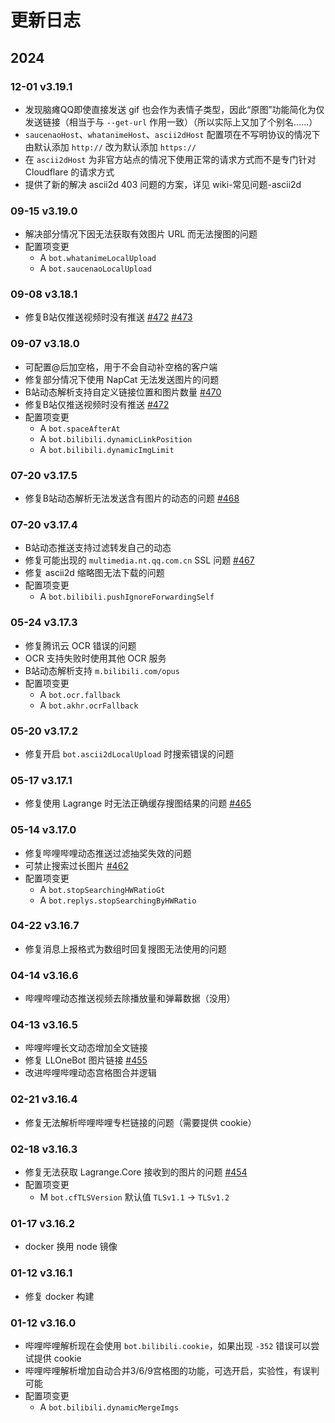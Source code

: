 # 更新日志

## 2024

### 12-01 v3.19.1

- 发现脑瘫QQ即使直接发送 gif 也会作为表情子类型，因此“原图”功能简化为仅发送链接（相当于与 `--get-url` 作用一致）（所以实际上又加了个别名……）
- `saucenaoHost`、`whatanimeHost`、`ascii2dHost` 配置项在不写明协议的情况下由默认添加 `http://` 改为默认添加 `https://`
- 在 `ascii2dHost` 为非官方站点的情况下使用正常的请求方式而不是专门针对 Cloudflare 的请求方式
- 提供了新的解决 ascii2d 403 问题的方案，详见 wiki-常见问题-ascii2d

### 09-15 v3.19.0

- 解决部分情况下因无法获取有效图片 URL 而无法搜图的问题
- 配置项变更
  - A `bot.whatanimeLocalUpload`
  - A `bot.saucenaoLocalUpload`

### 09-08 v3.18.1

- 修复B站仅推送视频时没有推送 [#472](../../issues/472) [#473](../../issues/472)

### 09-07 v3.18.0

- 可配置@后加空格，用于不会自动补空格的客户端
- 修复部分情况下使用 NapCat 无法发送图片的问题
- B站动态解析支持自定义链接位置和图片数量 [#470](../../issues/470)
- 修复B站仅推送视频时没有推送 [#472](../../issues/472)
- 配置项变更
  - A `bot.spaceAfterAt`
  - A `bot.bilibili.dynamicLinkPosition`
  - A `bot.bilibili.dynamicImgLimit`

### 07-20 v3.17.5

- 修复B站动态解析无法发送含有图片的动态的问题 [#468](../../issues/468)

### 07-20 v3.17.4

- B站动态推送支持过滤转发自己的动态
- 修复可能出现的 `multimedia.nt.qq.com.cn` SSL 问题 [#467](../../issues/467)
- 修复 ascii2d 缩略图无法下载的问题
- 配置项变更
  - A `bot.bilibili.pushIgnoreForwardingSelf`

### 05-24 v3.17.3

- 修复腾讯云 OCR 错误的问题
- OCR 支持失败时使用其他 OCR 服务
- B站动态解析支持 `m.bilibili.com/opus`
- 配置项变更
  - A `bot.ocr.fallback`
  - A `bot.akhr.ocrFallback`

### 05-20 v3.17.2

- 修复开启 `bot.ascii2dLocalUpload` 时搜索错误的问题

### 05-17 v3.17.1

- 修复使用 Lagrange 时无法正确缓存搜图结果的问题 [#465](../../issues/465)

### 05-14 v3.17.0

- 修复哔哩哔哩动态推送过滤抽奖失效的问题
- 可禁止搜索过长图片 [#462](../../issues/462)
- 配置项变更
  - A `bot.stopSearchingHWRatioGt`
  - A `bot.replys.stopSearchingByHWRatio`

### 04-22 v3.16.7

- 修复消息上报格式为数组时回复搜图无法使用的问题

### 04-14 v3.16.6

- 哔哩哔哩动态推送视频去除播放量和弹幕数据（没用）

### 04-13 v3.16.5

- 哔哩哔哩长文动态增加全文链接
- 修复 LLOneBot 图片链接 [#455](../../issues/455)
- 改进哔哩哔哩动态宫格图合并逻辑

### 02-21 v3.16.4

- 修复无法解析哔哩哔哩专栏链接的问题（需要提供 cookie）

### 02-18 v3.16.3

- 修复无法获取 Lagrange.Core 接收到的图片的问题 [#454](../../issues/454)
- 配置项变更
  - M `bot.cfTLSVersion` 默认值 `TLSv1.1` -> `TLSv1.2`

### 01-17 v3.16.2

- docker 换用 node 镜像

### 01-12 v3.16.1

- 修复 docker 构建

### 01-12 v3.16.0

- 哔哩哔哩解析现在会使用 `bot.bilibili.cookie`，如果出现 `-352` 错误可以尝试提供 cookie
- 哔哩哔哩解析增加自动合并3/6/9宫格图的功能，可选开启，实验性，有误判可能
- 配置项变更
  - A `bot.bilibili.dynamicMergeImgs`
